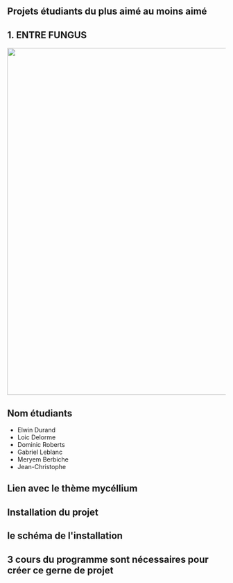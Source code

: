 ## Projets étudiants du plus aimé au moins aimé

## 1. ENTRE FUNGUS

<img src="photos/mycellium_fungus.png" width=800px heigth=800px />

## Nom étudiants
- Elwin Durand
- Loic Delorme
- Dominic Roberts
- Gabriel Leblanc
- Meryem Berbiche
- Jean-Christophe

## Lien avec le thème mycéllium

## Installation du projet

## le schéma de l'installation

## 3 cours du programme sont nécessaires pour créer ce gerne de projet
